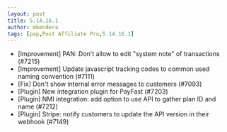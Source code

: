 ```yaml
---
layout: post
title: 5.14.16.1
author: mkendera
tags: [pap,Post Affiliate Pro,5.14.16.1]
---
```


- [Improvement] PAN: Don't allow to edit "system note" of transactions (#7215)
- [Improvement] Update javascript tracking codes to common used naming convention (#7111)
- [Fix] Don't show internal error messages to customers (#7093)
- [Plugin] New integration plugin for PayFast (#7203)
- [Plugin] NMI integration: add option to use API to gather plan ID and name (#7212)
- [Plugin] Stripe: notify customers to update the API version in their webhook (#7149)
